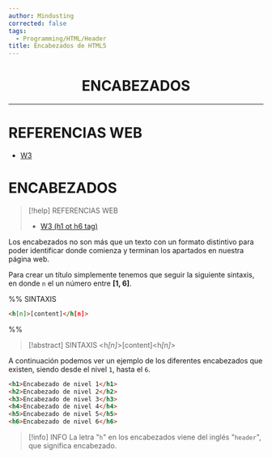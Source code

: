 ```yaml
---
author: Mindusting
corrected: false
tags:
  - Programming/HTML/Header
title: Encabezados de HTML5
---
```


<h1 style="text-align:center;">ENCABEZADOS</h1>

---

# REFERENCIAS WEB

- [W3](https://www.w3schools.com/tags/tag_hn.asp)

# ENCABEZADOS

> [!help] REFERENCIAS WEB
> - [W3 (h1 ot h6 tag)](https://www.w3schools.com/tags/tag_hn.asp)

Los encabezados no son más que un texto con un formato distintivo para poder identificar donde comienza y terminan los apartados en nuestra página web.

Para crear un título simplemente tenemos que seguir la siguiente sintaxis, en donde `n` el un número entre **\[1, 6\]**. 

%%
SINTAXIS

```html
<h[n]>[content]</h[n]>
```
%%

> [!abstract] SINTAXIS
> \<<span class="key-word-color">h<i>[n]</i></span>\><span class="italic grey">[content]</span>\<<span class="key-word-color">h<i>[n]</i></span>\>

A continuación podemos ver un ejemplo de los diferentes encabezados que existen, siendo desde el nivel `1`, hasta el `6`.

```html
<h1>Encabezado de nivel 1</h1>
<h2>Encabezado de nivel 2</h2>
<h3>Encabezado de nivel 3</h3>
<h4>Encabezado de nivel 4</h4>
<h5>Encabezado de nivel 5</h5>
<h6>Encabezado de nivel 6</h6>
```

> [!info] INFO
> La letra "`h`" en los encabezados viene del inglés "`header`", que significa encabezado.
